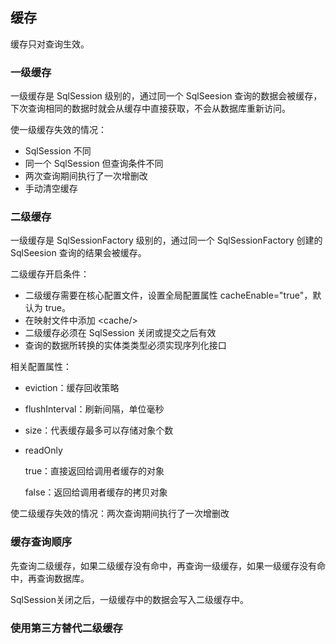## 缓存

缓存只对查询生效。

### 一级缓存

一级缓存是 SqlSession 级别的，通过同一个 SqlSeesion 查询的数据会被缓存，下次查询相同的数据时就会从缓存中直接获取，不会从数据库重新访问。

使一级缓存失效的情况：

* SqlSession 不同
* 同一个 SqlSession 但查询条件不同
* 两次查询期间执行了一次增删改
* 手动清空缓存

### 二级缓存

一级缓存是 SqlSessionFactory 级别的，通过同一个 SqlSessionFactory 创建的 SqlSeesion 查询的结果会被缓存。

二级缓存开启条件：

* 二级缓存需要在核心配置文件，设置全局配置属性 cacheEnable="true"，默认为 true。
* 在映射文件中添加 <cache/\>
* 二级缓存必须在 SqlSession 关闭或提交之后有效
* 查询的数据所转换的实体类类型必须实现序列化接口

相关配置属性：

* eviction：缓存回收策略

* flushInterval：刷新间隔，单位毫秒

* size：代表缓存最多可以存储对象个数

* readOnly

  true：直接返回给调用者缓存的对象

  false：返回给调用者缓存的拷贝对象

使二级缓存失效的情况：两次查询期间执行了一次增删改

### 缓存查询顺序

先查询二级缓存，如果二级缓存没有命中，再查询一级缓存，如果一级缓存没有命中，再查询数据库。

SqlSession关闭之后，一级缓存中的数据会写入二级缓存中。

### 使用第三方替代二级缓存

